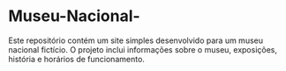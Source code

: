 # Museu-Nacional-
Este repositório contém um site simples desenvolvido para um museu nacional fictício. O projeto inclui informações sobre o museu, exposições, história e horários de funcionamento.
